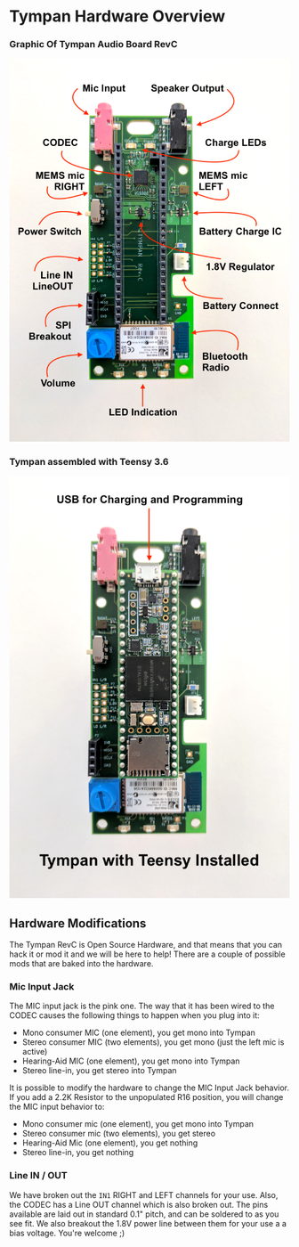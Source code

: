 
# Tympan Hardware Overview
### Graphic Of Tympan Audio Board RevC

![Tympan Under The Hood](images/TympanHardwareFeatures.png)

### Tympan assembled with Teensy 3.6

![Naked Tympan](images/TympanWithTeensy.png)

## Hardware Modifications 

The Tympan RevC is Open Source Hardware, and that means that you can hack it or mod it and we will be here to help! There are a couple of possible mods that are baked into the hardware.

### Mic Input Jack

The MIC input jack is the pink one. The way that it has been wired to the CODEC causes the following things to happen when you plug into it:

* Mono consumer MIC (one element), you get mono into Tympan
* Stereo consumer MIC (two elements), you get mono (just the left mic is active)
* Hearing-Aid MIC (one element), you get mono into Tympan
* Stereo line-in, you get stereo into Tympan

It is possible to modify the hardware to change the MIC Input Jack behavior. If you add a 2.2K Resistor to the unpopulated R16 position, you will change the MIC input behavior to:

* Mono consumer mic (one element), you get mono into Tympan
* Stereo consumer mic (two elements), you get stereo
* Hearing-Aid Mic (one element), you get nothing
* Stereo line-in, you get nothing

### Line IN / OUT

We have broken out the `IN1` RIGHT and LEFT channels for your use. Also, the CODEC has a Line OUT channel which is also broken out. The pins available are laid out in standard 0.1" pitch, and can be soldered to as you see fit. We also breakout the 1.8V power line between them for your use a a bias voltage. You're welcome ;) 

